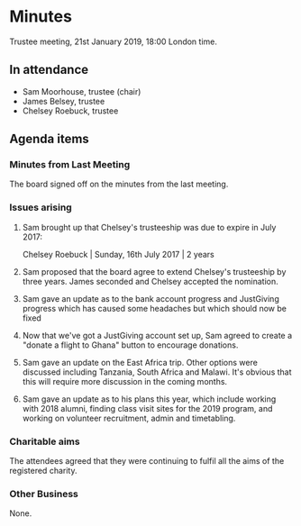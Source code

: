 # Minutes

Trustee meeting, 21st January 2019, 18:00 London time.

## In attendance

* Sam Moorhouse, trustee (chair)
* James Belsey, trustee
* Chelsey Roebuck, trustee

## Agenda items

### Minutes from Last Meeting

The board signed off on the minutes from the last meeting.

### Issues arising

1. Sam brought up that Chelsey's trusteeship was due to expire in July 2017: 

   Chelsey Roebuck | Sunday, 16th July 2017 | 2 years

1. Sam proposed that the board agree to extend Chelsey's trusteeship by three years. James seconded and Chelsey accepted the nomination.
1. Sam gave an update as to the bank account progress and JustGiving progress which has caused some headaches but which should now be fixed
1. Now that we've got a JustGiving account set up, Sam agreed to create a "donate a flight to Ghana" button to encourage donations.
1. Sam gave an update on the East Africa trip. Other options were discussed including Tanzania, South Africa and Malawi. It's obvious that this will require more discussion in the coming months.
1. Sam gave an update as to his plans this year, which include working with 2018 alumni, finding class visit sites for the 2019 program, and working on volunteer recruitment, admin and timetabling.

### Charitable aims

The attendees agreed that they were continuing to fulfil all the aims of the registered charity.

### Other Business

None.